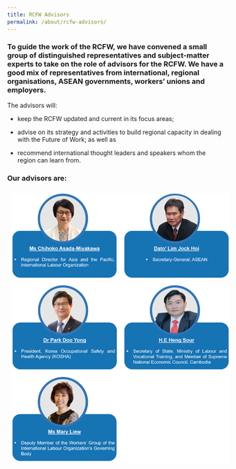 ```yaml
---
title: RCFW Advisors
permalink: /about/rcfw-advisors/
---
```

### To guide the work of the RCFW, we have convened a small group of distinguished representatives and subject-matter experts to take on the role of advisors for the RCFW. We have a good mix of representatives from international, regional organisations, ASEAN governments, workers’ unions and employers.

The advisors will:

- keep the RCFW updated and current in its focus areas;

- advise on its strategy and activities to build regional capacity in dealing with the Future of Work; as well as

- recommend international thought leaders and speakers whom the region can learn from.

### Our advisors are: 

<img src="/images/rcfw-advisors/5-rcfw-advisors-v2.png" style="padding:10px">